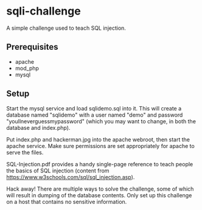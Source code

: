 # sqli-challenge
A simple challenge used to teach SQL injection.

## Prerequisites
* apache
* mod_php
* mysql

## Setup
Start the mysql service and load sqlidemo.sql into it. This will create a database named "sqlidemo" with a user named "demo" and password "youllneverguessmypassword" (which you may want to change, in both the database and index.php).

Put index.php and hackerman.jpg into the apache webroot, then start the apache service. Make sure permissions are set appropriately for apache to serve the files.

SQL-Injection.pdf provides a handy single-page reference to teach people the basics of SQL injection (content from https://www.w3schools.com/sql/sql_injection.asp).

Hack away! There are multiple ways to solve the challenge, some of which will result in dumping of the database contents. Only set up this challenge on a host that contains no sensitive information.

